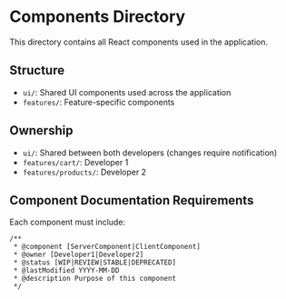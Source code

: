 # Components Directory

This directory contains all React components used in the application.

## Structure
- `ui/`: Shared UI components used across the application
- `features/`: Feature-specific components

## Ownership
- `ui/`: Shared between both developers (changes require notification)
- `features/cart/`: Developer 1
- `features/products/`: Developer 2

## Component Documentation Requirements
Each component must include:
```tsx
/**
 * @component [ServerComponent|ClientComponent]
 * @owner [Developer1|Developer2]
 * @status [WIP|REVIEW|STABLE|DEPRECATED]
 * @lastModified YYYY-MM-DD
 * @description Purpose of this component
 */
``` 